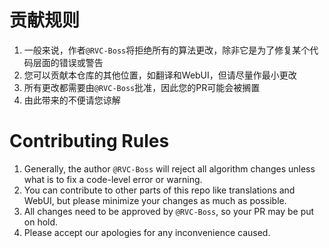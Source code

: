 # 贡献规则

1. 一般来说，作者`@RVC-Boss`将拒绝所有的算法更改，除非它是为了修复某个代码层面的错误或警告
2. 您可以贡献本仓库的其他位置，如翻译和WebUI，但请尽量作最小更改
3. 所有更改都需要由`@RVC-Boss`批准，因此您的PR可能会被搁置
4. 由此带来的不便请您谅解

# Contributing Rules

1. Generally, the author `@RVC-Boss` will reject all algorithm changes unless what is to fix a code-level error or warning.
2. You can contribute to other parts of this repo like translations and WebUI, but please minimize your changes as much as possible.
3. All changes need to be approved by `@RVC-Boss`, so your PR may be put on hold.
4. Please accept our apologies for any inconvenience caused.
